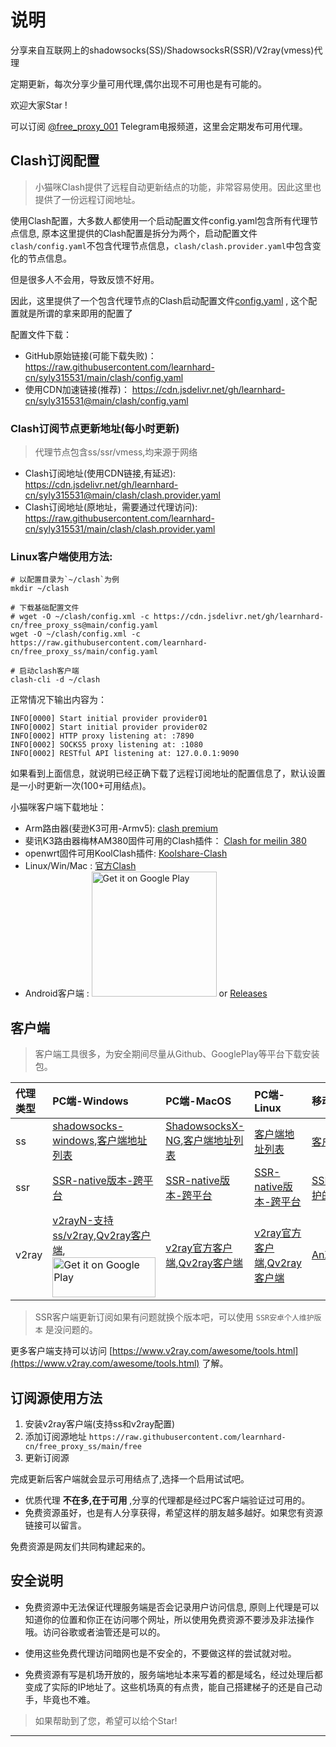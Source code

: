 # 说明

分享来自互联网上的shadowsocks(SS)/ShadowsocksR(SSR)/V2ray(vmess)代理

定期更新，每次分享少量可用代理,偶尔出现不可用也是有可能的。

欢迎大家Star !

可以订阅 [@free_proxy_001](https://t.me/free_proxy_001) Telegram电报频道，这里会定期发布可用代理。

## Clash订阅配置
> 小猫咪Clash提供了远程自动更新结点的功能，非常容易使用。因此这里也提供了一份远程订阅地址。


使用Clash配置，大多数人都使用一个启动配置文件config.yaml包含所有代理节点信息, 原本这里提供的Clash配置是拆分为两个，启动配置文件`clash/config.yaml`不包含代理节点信息，`clash/clash.provider.yaml`中包含变化的节点信息。 

但是很多人不会用，导致反馈不好用。

因此，这里提供了一个包含代理节点的Clash启动配置文件[config.yaml](https://raw.githubusercontent.com/learnhard-cn/free_proxy_ss/main/config.yaml) , 这个配置就是所谓的拿来即用的配置了

配置文件下载：
- GitHub原始链接(可能下载失败)： https://raw.githubusercontent.com/learnhard-cn/syly315531/main/clash/config.yaml
- 使用CDN加速链接(推荐)： https://cdn.jsdelivr.net/gh/learnhard-cn/syly315531@main/clash/config.yaml


### Clash订阅节点更新地址(每小时更新)
> 代理节点包含ss/ssr/vmess,均来源于网络

- Clash订阅地址(使用CDN链接,有延迟): https://cdn.jsdelivr.net/gh/learnhard-cn/syly315531@main/clash/clash.provider.yaml
- Clash订阅地址(原地址，需要通过代理访问): https://raw.githubusercontent.com/learnhard-cn/syly315531/main/clash/clash.provider.yaml


### Linux客户端使用方法:
```
# 以配置目录为`~/clash`为例
mkdir ~/clash

# 下载基础配置文件
# wget -O ~/clash/config.xml -c https://cdn.jsdelivr.net/gh/learnhard-cn/free_proxy_ss@main/config.yaml
wget -O ~/clash/config.xml -c https://raw.githubusercontent.com/learnhard-cn/free_proxy_ss/main/config.yaml

# 启动clash客户端
clash-cli -d ~/clash

```

正常情况下输出内容为：
```
INFO[0000] Start initial provider provider01            
INFO[0002] Start initial provider provider02            
INFO[0002] HTTP proxy listening at: :7890               
INFO[0002] SOCKS5 proxy listening at: :1080             
INFO[0002] RESTful API listening at: 127.0.0.1:9090 
```
如果看到上面信息，就说明已经正确下载了远程订阅地址的配置信息了，默认设置是一小时更新一次(100+可用结点)。

小猫咪客户端下载地址：
- Arm路由器(斐逊K3可用-Armv5): [clash premium](https://github.com/Dreamacro/clash/releases/tag/premium)
- 斐讯K3路由器梅林AM380固件可用的Clash插件： [Clash for meilin 380](https://github.com/learnhard-cn/clash)
- openwrt固件可用KoolClash插件: [Koolshare-Clash](https://github.com/SukkaW/Koolshare-Clash)
- Linux/Win/Mac : [官方Clash](https://github.com/Dreamacro/clash/releases/latest)
- Android客户端 : <a href="https://play.google.com/store/apps/details?id=com.github.kr328.clash"><img width="200px" alt="Get it on Google Play" src="https://play.google.com/intl/en_us/badges/static/images/badges/en_badge_web_generic.png"/></a> or [Releases](https://github.com/Kr328/ClashForAndroid/releases)

## 客户端
> 客户端工具很多，为安全期间尽量从Github、GooglePlay等平台下载安装包。


| 代理类型| PC端-Windows| PC端-MacOS| PC端-Linux| 移动端-Android| 移动端-iOS|
|:---|:---|:---|:---|:---|:---|
| ss| [shadowsocks-windows](https://github.com/shadowsocks/shadowsocks-windows/releases),[客户端地址列表](https://shadowsocks.org/en/download/clients.html)| [ShadowsocksX-NG](https://github.com/shadowsocks/ShadowsocksX-NG/releases/),[客户端地址列表](https://shadowsocks.org/en/download/clients.html)| [客户端地址列表](https://shadowsocks.org/en/download/clients.html)| [客户端地址列表](https://shadowsocks.org/en/download/clients.html)| [客户端地址列表](https://shadowsocks.org/en/download/clients.html)|
| ssr| [SSR-native版本-跨平台](https://github.com/ShadowsocksR-Live/shadowsocksr-native/releases/latest)| [SSR-native版本-跨平台](https://github.com/ShadowsocksR-Live/shadowsocksr-native/releases/latest)| [SSR-native版本-跨平台](https://github.com/ShadowsocksR-Live/shadowsocksr-native/releases/latest)| [SSR安卓-个人维护的版本](https://github.com/HMBSbige/ShadowsocksR-Android/releases)| [shadowrocket](https://apps.apple.com/us/app/shadowrocket/id932747118),[potatso-lite](https://apps.apple.com/us/app/potatso-lite/id1239860606)|
| v2ray| [v2rayN-支持ss/v2ray](https://github.com/2dust/v2rayN/releases),[Qv2ray客户端](https://github.com/Qv2ray/Qv2ray/releases),<a href="https://play.google.com/store/apps/details?id=com.v2ray.ang"><img alt="Get it on Google Play" src="https://play.google.com/intl/en_us/badges/images/generic/en_badge_web_generic.png" width="165" height="64" /></a>| [v2ray官方客户端](https://github.com/v2fly/v2ray-core/releases),[Qv2ray客户端](https://github.com/Qv2ray/Qv2ray/releases)| [v2ray官方客户端](https://github.com/v2fly/v2ray-core/releases),[Qv2ray客户端](https://github.com/Qv2ray/Qv2ray/releases)| [AnXray](https://github.com/XTLS/AnXray),[v2rayNG](https://github.com/2dust/v2rayNG/releases/latest)| [Kitsunebi客户端](https://itunes.apple.com/us/app/kitsunebi-proxy-utility/id1446584073?mt=8)|


> SSR客户端更新订阅如果有问题就换个版本吧，可以使用 `SSR安卓个人维护版本` 是没问题的。


更多客户端支持可以访问 [https://www.v2ray.com/awesome/tools.html](https://www.v2ray.com/awesome/tools.html) 了解。

## 订阅源使用方法

1. 安装v2ray客户端(支持ss和v2ray配置)
2. 添加订阅源地址 `https://raw.githubusercontent.com/learnhard-cn/free_proxy_ss/main/free`
3. 更新订阅源


完成更新后客户端就会显示可用结点了,选择一个启用试试吧。

- 优质代理 **不在多,在于可用** ,分享的代理都是经过PC客户端验证过可用的。
- 免费资源虽好，也是有人分享获得，希望这样的朋友越多越好。如果您有资源链接可以留言。

免费资源是网友们共同构建起来的。

## 安全说明

- 免费资源中无法保证代理服务端是否会记录用户访问信息, 原则上代理是可以知道你的位置和你正在访问哪个网址，所以使用免费资源不要涉及非法操作哦。访问谷歌或者油管还是可以的。

- 使用这些免费代理访问暗网也是不安全的，不要做这样的尝试就对啦。

- 免费资源有写是机场开放的，服务端地址本来写着的都是域名，经过处理后都变成了实际的IP地址了。这些机场真的有点贵，能自己搭建梯子的还是自己动手，毕竟也不难。



> 如果帮助到了您，希望可以给个Star! 


---


